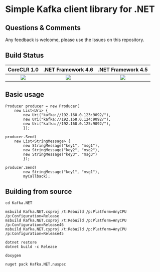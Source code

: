 Simple Kafka client library for .NET
====================================

Questions & Comments
--------------------

Any feedback is welcome, please use the Issues on this repository.

Build Status
------------

|CoreCLR 1.0 |.NET Framework 4.6 |.NET Framework 4.5 |
|:---------: |:-----------------:|:-----------------:|
| ![](https://ci.appveyor.com/api/projects/status/github/songdongsheng/Kafka.NET?branch=master&svg=true) | ![](https://ci.appveyor.com/api/projects/status/github/songdongsheng/Kafka.NET?branch=master&svg=true) | ![](https://ci.appveyor.com/api/projects/status/github/songdongsheng/Kafka.NET?branch=master&svg=true) |

Basic usage
-----------

    Producer producer = new Producer(
        new List<Uri> {
            new Uri("kafka://192.168.0.123:9092/"),
            new Uri("kafka://192.168.0.124:9092/"),
            new Uri("kafka://192.168.0.125:9092/"),
            });

    producer.Send(
        new List<StringMessage> {
            new StringMessage("key1", "msg1"),
            new StringMessage("key2", "msg2"),
            new StringMessage("key3", "msg3")
            });

    producer.Send(
            new StringMessage("key1", "msg1"),
            myCallback);

Building from source
--------------------

    cd Kafka.NET

    msbuild Kafka.NET.csproj /t:Rebuild /p:Platform=AnyCPU /p:Configuration=Release
    msbuild Kafka.NET.csproj /t:Rebuild /p:Platform=AnyCPU /p:Configuration=Release46
    msbuild Kafka.NET.csproj /t:Rebuild /p:Platform=AnyCPU /p:Configuration=Release45

    dotnet restore
    dotnet build -c Release

    doxygen

    nuget pack Kafka.NET.nuspec
